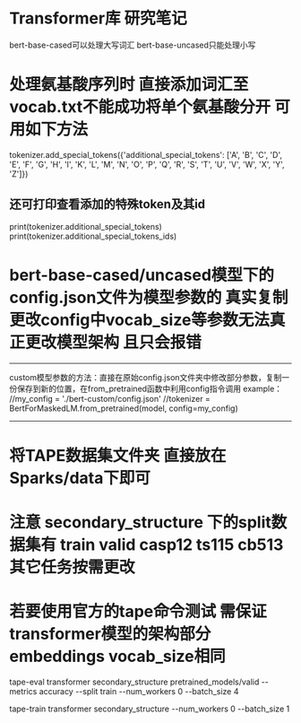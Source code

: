 # Transformer库 研究笔记
bert-base-cased可以处理大写词汇 bert-base-uncased只能处理小写

# 处理氨基酸序列时 直接添加词汇至vocab.txt不能成功将单个氨基酸分开 可用如下方法
tokenizer.add_special_tokens({'additional_special_tokens': ['A', 'B', 'C', 'D', 'E', 'F', 'G', 'H', 'I', 'K', 'L', 'M', 
                                                    'N', 'O', 'P', 'Q', 'R', 'S', 'T', 'U', 'V', 'W', 'X', 'Y', 'Z']})
## 还可打印查看添加的特殊token及其id
print(tokenizer.additional_special_tokens)
print(tokenizer.additional_special_tokens_ids)


# bert-base-cased/uncased模型下的config.json文件为模型参数的 真实复制 更改config中vocab_size等参数无法真正更改模型架构 且只会报错
***
custom模型参数的方法：直接在原始config.json文件夹中修改部分参数，复制一份保存到新的位置，在from_pretrained函数中利用config指令调用
example：
//my_config = './bert-custom/config.json'
//tokenizer = BertForMaskedLM.from_pretrained(model, config=my_config)
***

# 将TAPE数据集文件夹 直接放在Sparks/data下即可
# 注意 secondary_structure 下的split数据集有 train valid casp12 ts115 cb513 其它任务按需更改
# 若要使用官方的tape命令测试 需保证transformer模型的架构部分 embeddings vocab_size相同
tape-eval transformer secondary_structure pretrained_models/valid --metrics accuracy --split train --num_workers 0 --batch_size 4

tape-train transformer secondary_structure --num_workers 0 --batch_size 1

